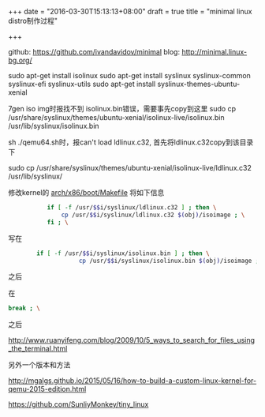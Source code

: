 +++
date = "2016-03-30T15:13:13+08:00"
draft = true
title = "minimal linux distro制作过程"

+++


github:     https://github.com/ivandavidov/minimal
blog:   http://minimal.linux-bg.org/

 sudo apt-get install isolinux
  sudo apt-get install syslinux syslinux-common syslinux-efi syslinux-utils
  sudo apt-get install syslinux-themes-ubuntu-xenial

7gen iso img时报找不到 isolinux.bin错误，需要事先copy到这里
sudo cp /usr/share/syslinux/themes/ubuntu-xenial/isolinux-live/isolinux.bin /usr/lib/syslinux/isolinux.bin


sh ./qemu64.sh时，报can't load ldlinux.c32, 首先将ldlinux.c32copy到该目录下

sudo cp /usr/share/syslinux/themes/ubuntu-xenial/isolinux-live/ldlinux.c32 /usr/lib/syslinux/

修改kernel的 [arch/x86/boot/Makefile](https://github.com/mhiramat/boot2minc/blob/master/src/patches/kernel/x86-copy-linux-c32-for-newer.patch)
将如下信息

```bash
           if [ -f /usr/$$i/syslinux/ldlinux.c32 ] ; then \
               cp /usr/$$i/syslinux/ldlinux.c32 $(obj)/isoimage ; \
           fi ; \
```

写在

```bash
        if [ -f /usr/$$i/syslinux/isolinux.bin ] ; then \
                    cp /usr/$$i/syslinux/isolinux.bin $(obj)/isoimage ; \
```
之后

在

```bash
break ; \
```

之后

http://www.ruanyifeng.com/blog/2009/10/5_ways_to_search_for_files_using_the_terminal.html


另外一个版本和方法

http://mgalgs.github.io/2015/05/16/how-to-build-a-custom-linux-kernel-for-qemu-2015-edition.html

https://github.com/SunliyMonkey/tiny_linux
